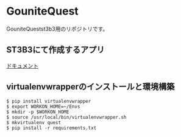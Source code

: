 # GouniteQuest
GouniteQuestst3b3用のリポジトリです。

## ST3B3にて作成するアプリ
[ドキュメント](https://docs.google.com/document/d/1fZNyr7vXm150-iF55HSIN8XSBAOMuuF4onfwl4li9iA/edit)


## virtualenvwrapperのインストールと環境構築
```
$ pip install virtualenvwrapper
$ export WORKON_HOME=~/Envs
$ mkdir -p $WORKON_HOME
$ source /usr/local/bin/virtualenvwrapper.sh
$ mkvirtualenv quest
$ pip install -r requirements.txt
```

## 

